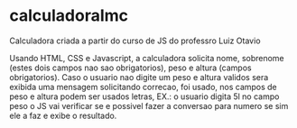 # calculadoraImc

Calculadora criada a partir do curso de JS do professro Luiz Otavio

Usando HTML, CSS e Javascript, a calculadora solicita nome, sobrenome (estes dois campos nao sao obrigatorios), peso e altura (campos obrigatorios).
Caso o usuario nao digite um peso e altura validos sera exibida uma mensagem solicitando correcao, foi usado, nos campos de peso e altura podem ser usados letras, EX.: o usuario digita 5l no campo peso o JS vai verificar se e possivel fazer a conversao para numero se sim ele a faz e exibe o resultado.
